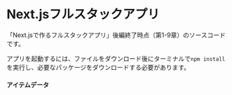 # Next.jsフルスタックアプリ

「Next.jsで作るフルスタックアプリ」後編終了時点（第1-9章）のソースコードです。

アプリを起動するには、ファイルをダウンロード後にターミナルで`npm install`を実行し、必要なパッケージをダウンロードする必要があります。


#### アイテムデータ
